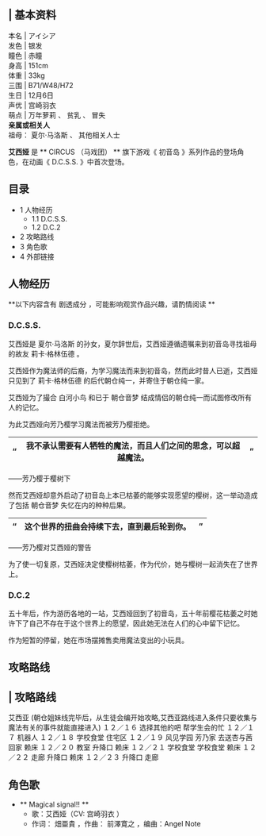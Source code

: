 |  **基本资料**  
---  
本名  |  アイシア   
发色  |  银发   
瞳色  |  赤瞳   
身高  |  151cm   
体重  |  33kg   
三围  |  B71/W48/H72   
生日  |  12月6日   
声优  |  宫崎羽衣   
萌点  |  万年萝莉  、  贫乳  、  冒失   
**亲属或相关人**  
祖母：  夏尔·马洛斯  、  其他相关人士  
  
**艾西娅** 是 ** CIRCUS  （马戏团） ** 旗下游戏《  初音岛  》系列作品的登场角色，在动画《  D.C.S.S.  》中首次登场。

##  目录

  * 1  人物经历 
    * 1.1  D.C.S.S. 
    * 1.2  D.C.2 
  * 2  攻略路线 
  * 3  角色歌 
  * 4  外部链接 

##  人物经历

**以下内容含有 剧透成分  ，可能影响观赏作品兴趣，请酌情阅读 **

###  D.C.S.S.

艾西娅是  夏尔·马洛斯  的孙女，夏尔辞世后，艾西娅遵循遗嘱来到初音岛寻找祖母的故友  莉卡·格林伍德  。

艾西娅作为魔法师的后裔，为学习魔法而来到初音岛，然而此时昔人已逝，艾西娅只见到了  莉卡·格林伍德  的后代朝仓纯一，并寄住于朝仓纯一家。

艾西娅为了撮合  白河小鸟  和已于  朝仓音梦  结成情侣的朝仓纯一而试图修改所有人的记忆。

为此艾西娅向芳乃樱学习魔法而被芳乃樱拒绝。

|  “  |  我不承认需要有人牺牲的魔法，而且人们之间的思念，可以超越魔法。  |  ”   
---|---|---  
——芳乃樱于樱树下  
  
然而艾西娅却意外启动了初音岛上本已枯萎的能够实现愿望的樱树，这一举动造成了包括  朝仓音梦  失忆在内的种种后果。

|  “  |  这个世界的扭曲会持续下去，直到最后轮到你。  |  ”   
---|---|---  
——芳乃樱对艾西娅的警告  
  
为了使一切复原，艾西娅决定使樱树枯萎，作为代价，她与樱树一起消失在了世界上。

###  D.C.2

五十年后，作为游历各地的一站，艾西娅回到了初音岛，五十年前樱花枯萎之时她许下了自己不存在于这个世界上的愿望，因此她无法在人们的心中留下记忆。

作为短暂的停留，她在市场摆摊售卖用魔法变出的小玩具。

##  攻略路线

|  攻略路线  
---  
  
艾西亚  (朝仓姐妹线完毕后，从生徒会编开始攻略,艾西亚路线进入条件只要收集与魔法有关的事件就能直接进入)  １２／１６  选择其他的吧  帮学生会的忙
１２／１７  机器人  １２／１８  学校食堂  住宅区  １２／１９  风见学园  芳乃家  去送杏与茜回家  赖床  １２／２０  教室  升降口
赖床  １２／２１  学校食堂  学校食堂  赖床  １２／２２  走廊  升降口  赖床  １２／２３  升降口  走廊 </br>  
  
##  角色歌

  * ** Magical signal!!  **
    * 歌：艾西娅（CV:  宫崎羽衣  ） 
    * 作词：  畑亜貴  ，作曲：  前澤寛之  ，编曲：Angel Note 